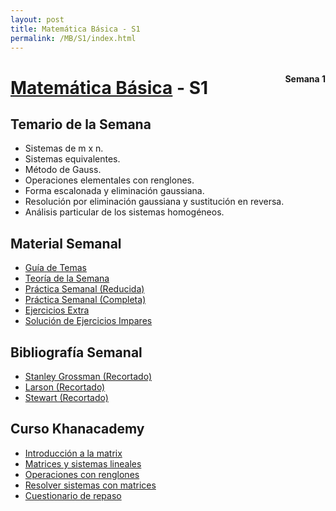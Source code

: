 ```yaml
---
layout: post
title: Matemática Básica - S1
permalink: /MB/S1/index.html
---
```


<div align='right' style='float:right'>
<h4>Semana 1</h4>
</div>
<h1 class="post-title p-name" itemprop="name headline"><a href="/MB">Matemática Básica</a> - S1</h1>

## Temario de la Semana
- Sistemas de m x n.
- Sistemas equivalentes.
- Método de Gauss.
- Operaciones elementales con renglones.
- Forma escalonada y eliminación gaussiana.
- Resolución por eliminación gaussiana y sustitución en reversa.
- Análisis particular de los sistemas homogéneos.

## Material Semanal
  - [Guía de Temas](/archivos/MB/S1/Temas)
  - [Teoría de la Semana](https://drive.google.com/file/d/16UKc8C4tibAgbzBfieTw_pWieBR3nRLB/view)
  - [Práctica Semanal (Reducida)](https://drive.google.com/file/d/1EiTD9wukz4qnZmV8uMHwGyGSUAgEi1M8/view)
  - [Práctica Semanal (Completa)](https://drive.google.com/file/d/1bkg1l1NBkTT72IvAnAFJYLKBoMY2Pi3F/view)
  - [Ejercicios Extra](https://drive.google.com/file/d/1rKoSGmITS0T5o5rh_7tITb7Vnnm5YMn8/view)
  - [Solución de Ejercicios Impares](/archivos/MB/S1/Soluciones)

## Bibliografía Semanal
  - [Stanley Grossman (Recortado)](/archivos/MB/S1/Grossman)
  - [Larson (Recortado)](/archivos/MB/S1/Larson)
  - [Stewart (Recortado)](/archivos/MB/S1/Stewart)

## Curso Khanacademy
  - [Introducción a la matrix](https://es.khanacademy.org/math/precalculus/x9e81a4f98389efdf:matrices/x9e81a4f98389efdf:mat-intro/v/introduction-to-the-matrix)
  - [Matrices y sistemas lineales](https://es.khanacademy.org/math/precalculus/x9e81a4f98389efdf:matrices/x9e81a4f98389efdf:representing-systems-with-matrices/a/representing-systems-with-matrices)
  - [Operaciones con renglones](https://es.khanacademy.org/math/precalculus/x9e81a4f98389efdf:matrices/x9e81a4f98389efdf:elementary-matrix-row-operations/a/matrix-row-operations)
  - [Resolver sistemas con matrices](https://es.khanacademy.org/math/precalculus/x9e81a4f98389efdf:matrices/x9e81a4f98389efdf:row-echelon-and-gaussian-elimination/v/matrices-reduced-row-echelon-form-2)
  - [Cuestionario de repaso](https://es.khanacademy.org/math/precalculus/x9e81a4f98389efdf:matrices/quiz/x9e81a4f98389efdf:matrices-quiz-1?modal=1)